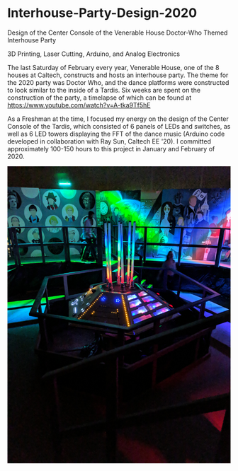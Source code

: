 # Interhouse-Party-Design-2020
Design of the Center Console of the Venerable House Doctor-Who Themed Interhouse Party

3D Printing, Laser Cutting, Arduino, and Analog Electronics

The last Saturday of February every year, Venerable House, one of the 8 houses at Caltech, constructs and hosts an interhouse party.
The theme for the 2020 party was Doctor Who, and the dance platforms were constructed to look similar to the inside of a Tardis. 
Six weeks are spent on the construction of the party, a timelapse of which can be found at https://www.youtube.com/watch?v=A-tka9Tf5hE

As a Freshman at the time, I focused my energy on the design of the Center Console of the Tardis, which consisted of 6 panels of LEDs
and switches, as well as 6 LED towers displaying the FFT of the dance music (Arduino code developed in collaboration with Ray Sun, 
Caltech EE '20). I committed approximately 100-150 hours to this project in January and February of 2020.

![Console](https://github.com/kpiper00/Interhouse-Party-Design-2020/blob/main/Console%20Images/IMG_20200229_214943_01.jpg)
